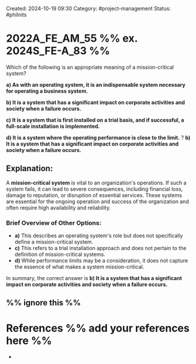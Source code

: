 Created: 2024-10-19 09:30
Category: #project-management 
Status: #philnits


# 2022A_FE_AM_55 %% ex. 2024S_FE-A_83 %%

Which of the following is an appropriate meaning of a mission-critical system? 

**a) As with an operating system, it is an indispensable system necessary for operating a business system.** 

**b) It is a system that has a significant impact on corporate activities and society when a failure occurs.** 

**c) It is a system that is first installed on a trial basis, and if successful, a full-scale installation is implemented.** 

**d) It is a system where the operating performance is close to the limit.**
? 
**b) It is a system that has a significant impact on corporate activities and society when a failure occurs.** 

## **Explanation:**

A **mission-critical system** is vital to an organization's operations. If such a system fails, it can lead to severe consequences, including financial loss, damage to reputation, or disruption of essential services. These systems are essential for the ongoing operation and success of the organization and often require high availability and reliability.

### Brief Overview of Other Options:

- **a)** This describes an operating system's role but does not specifically define a mission-critical system.
- **c)** This refers to a trial installation approach and does not pertain to the definition of mission-critical systems.
- **d)** While performance limits may be a consideration, it does not capture the essence of what makes a system mission-critical.

In summary, the correct answer is **b) It is a system that has a significant impact on corporate activities and society when a failure occurs.**






%% ignore this %%
---









# References %% add your references here %%
- 